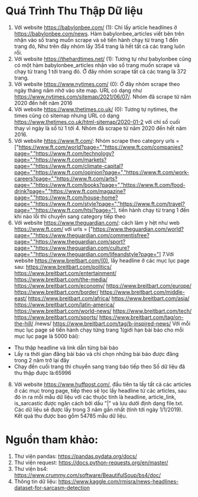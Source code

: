 # Quá Trình Thu Thập Dữ liệu 
1. Với website https://babylonbee.com/ (1): Chỉ lấy article headlines ở https://babylonbee.com/news. Hàm babylonbee_articles viết bên trên nhận vào số trang muốn scrape và sẽ tiến hành chạy từ trang 1 đến trang đó, Như trên đây nhóm lấy 354 trang là hết tất cả các trang luôn rồi.
2. Với website https://thehardtimes.net/ (1): Tương tự như babylonbee cũng có một hàm babylonbee_articles nhận vào số trang muốn scrape và chạy từ trang 1 tới trang đó. Ở đây nhóm scrape tất cả các trang là 372 trang.
3. Với website https://www.nytimes.com/ (0): Ở đây nhóm scrape theo ngày tháng năm nhờ vào site map. URL có dạng như https://www.nytimes.com/sitemap/2021/06/07/. Nhóm đã scrape từ năm 2020 đến hết năm 2016
4. Với website https://www.thetimes.co.uk/ (0): Tương tự nytimes, the times cũng có sitemap nhưng URL có dạng https://www.thetimes.co.uk/html-sitemap/2020-01-2 với chỉ số cuối thay vì ngày là số từ 1 tới 4. Nhóm đã scrape từ năm 2020 đến hết năm 2016.
5. Với website https://www.ft.com/: Nhóm scrape theo category urls = ["https://www.ft.com/world?page=","https://www.ft.com/companies?page=","https://www.ft.com/technology?page=","https://www.ft.com/markets?page=","https://www.ft.com/climate-capital?page=","https://www.ft.com/opinion?page=","https://www.ft.com/work-careers?page=","https://www.ft.com/arts?page=","https://www.ft.com/books?page=","https://www.ft.com/food-drink?page=","https://www.ft.com/magazine?page=","https://www.ft.com/house-home?page=","https://www.ft.com/style?page=","https://www.ft.com/travel?page=","https://www.ft.com/htsi?page="], tiến hành chạy từ trang 1 đến khi nào lỗi thì chuyển sang category tiếp theo
6. Với website https://www.theguardian.com/: cách làm y hệt như web https://www.ft.com/ với urls = ["https://www.theguardian.com/world?page=","https://www.theguardian.com/commentisfree?page=","https://www.theguardian.com/sport?page=","https://www.theguardian.com/culture?page=","https://www.theguardian.com/lifeandstyle?page="]
7.Với website https://www.breitbart.com/(0), lấy headline ở các mục lục page sau:
https://www.breitbart.com/politics/
https://www.breitbart.com/entertainment/
https://www.breitbart.com/the-media/
https://www.breitbart.com/economy/
https://www.breitbart.com/europe/
https://www.breitbart.com/border/
https://www.breitbart.com/middle-east/
https://www.breitbart.com/africa/
https://www.breitbart.com/asia/
https://www.breitbart.com/latin-america/
https://www.breitbart.com/world-news/
https://www.breitbart.com/tech/
https://www.breitbart.com/sports/
https://www.breitbart.com/tag/on-the-hill/
/news/
https://www.breitbart.com/tag/b-inspired-news/
Với mỗi mục lục page sẽ tiến hành chạy từng trang 1(giới hạn bài báo cho mỗi mục lục page là 5000 bài):
* Thu thập headline và link dẫn từng bài báo
* Lấy ra thời gian đăng bài báo và chỉ chọn những bài báo được đăng trong 2 năm trở lại đây
* Chạy đến cuối trang thì chuyển sang trang báo tiếp theo
Số dữ liệu đã thu thập được là:65996
8. Với website https://www.huffpost.com/, đầu tiên ta lấy tất cả các articles ở các mục trong page, tiếp theo sẽ lọc lấy headline từ các articles, sau đó in ra mỗi mẫu dữ liệu với các thuộc tính là headline, article_link, is_sarcastic được ngăn cách bởi dấu "|" và lưu dưới định dạng file.txt. Các dữ liệu sẽ được lấy trong 3 năm gần nhất (tính tới ngày 1/1/2019). Kết quả thu được bao gồm 54785 mẫu dữ liệu.
# Nguồn tham khảo:
1. Thư viện pandas: https://pandas.pydata.org/docs/
2. Thư viện request: https://docs.python-requests.org/en/master/
3. Thư viện bs4: https://www.crummy.com/software/BeautifulSoup/bs4/doc/
4. Thông tin dữ liệu: https://www.kaggle.com/rmisra/news-headlines-dataset-for-sarcasm-detection

